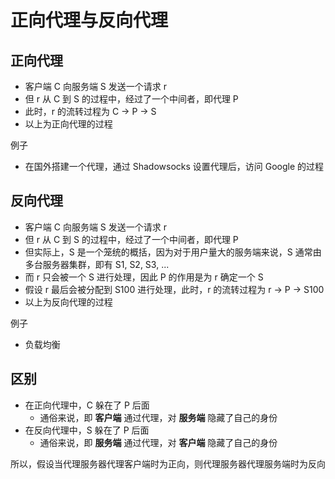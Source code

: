 # 正向代理与反向代理

## 正向代理

- 客户端 C 向服务端 S 发送一个请求 r
- 但 r 从 C 到 S 的过程中，经过了一个中间者，即代理 P
- 此时，r 的流转过程为 C -> P -> S
- 以上为正向代理的过程

例子

- 在国外搭建一个代理，通过 Shadowsocks 设置代理后，访问 Google 的过程

## 反向代理

- 客户端 C 向服务端 S 发送一个请求 r
- 但 r 从 C 到 S 的过程中，经过了一个中间者，即代理 P
- 但实际上，S 是一个笼统的概括，因为对于用户量大的服务端来说，S 通常由多台服务器集群，即有 S1, S2, S3, ...
- 而 r 只会被一个 S 进行处理，因此 P 的作用是为 r 确定一个 S
- 假设 r 最后会被分配到 S100 进行处理，此时，r 的流转过程为 r -> P -> S100
- 以上为反向代理的过程

例子

- 负载均衡

## 区别

- 在正向代理中，C 躲在了 P 后面
    - 通俗来说，即 **客户端** 通过代理，对 **服务端** 隐藏了自己的身份
- 在反向代理中，S 躲在了 P 后面
    - 通俗来说，即 **服务端** 通过代理，对 **客户端** 隐藏了自己的身份

所以，假设当代理服务器代理客户端时为正向，则代理服务器代理服务端时为反向

